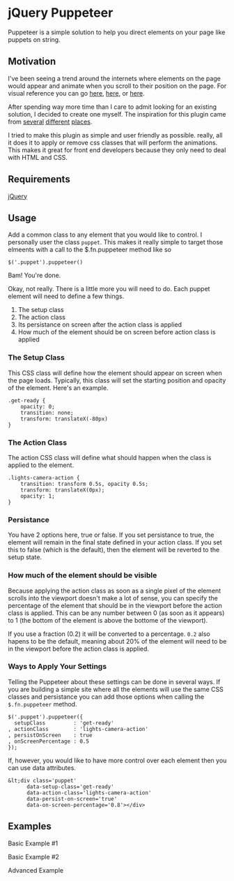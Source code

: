 # jQuery Puppeteer

Puppeteer is a simple solution to help you direct elements on your page like puppets on string.

## Motivation

I've been seeing a trend around the internets where elements on the page would appear and
animate when you scroll to their position on the page. For visual reference you can go
[here](http://www.mightymatcha.com), [here](http://www.apple.com/imac/design/), or [here](http://heymosaic.com).

After spending way more time than I care to admit looking for an existing solution, I decided
to create one myself. The inspiration for this plugin came from [several](http://www.creativebloq.com/css3/getting-css-animations-trigger-1132906) 
[different](http://css-tricks.com/slide-in-as-you-scroll-down-boxes/) [places](http://tympanus.net/codrops/2013/07/18/on-scroll-effect-layout/).

I tried to make this plugin as simple and user friendly as possible. really, all it does
it to apply or remove css classes that will perform the animations. This makes it great
for front end developers because they only need to deal with HTML and CSS.

## Requirements

[jQuery](http://jquery.com)

## Usage

Add a common class to any element that you would like to control. I personally user the class ```puppet```. This makes it really simple to target those elmeents with a call to the $.fn.puppeteer method like so

```
$('.puppet').puppeteer()
```

Bam! You're done.

Okay, not really. There is a little more you will need to do. Each puppet element will need to define a few things.

1. The setup class
2. The action class
3. Its persistance on screen after the action class is applied
4. How much of the element should be on screen before action class is applied

### The Setup Class

This CSS class will define how the element should appear on screen when the page loads. Typically, this class will set the starting position and opacity of the element. Here's an example.

```
.get-ready {
	opacity: 0;
	transition: none;
	transform: translateX(-80px)
}
```

### The Action Class

The action CSS class will define what should happen when the class is applied to the element.

```
.lights-camera-action {
	transition: transform 0.5s, opacity 0.5s;
	transform: translateX(0px);
	opacity: 1;
}
```

### Persistance

You have 2 options here, true or false. If you set persistance to true, the element will remain in the final state defined in your action class. If you set this to false (which is the default), then the element will be reverted to the setup state.

### How much of the element should be visible

Because applying the action class as soon as a single pixel of the element scrolls into the viewport doesn't make a lot of sense, you can specify the percentage of the element that should be in the viewport before the action class is applied. This can be any number between 0 (as soon as it appears) to 1 (the bottom of the element is above the bottome of the viewport).

If you use a fraction (0.2) it will be converted to a percentage. ```0.2``` also hapens to be the default, meaning about 20% of the element will need to be in the viewport before the action class is applied.

### Ways to Apply Your Settings

Telling the Puppeteer about these settings can be done in several ways. If you are building a simple site where all the elements will use the same CSS classes and persistance you can add those options when calling the ```$.fn.puppeteer``` method.

```
$('.puppet').puppeteer({
  setupClass         : 'get-ready'
, actionClass        : 'lights-camera-action'
, persistOnScreen    : true
, onScreenPercentage : 0.5
});
```

If, however, you would like to have more control over each element then you can use data attributes.

```
&lt;div class='puppet' 
      data-setup-class='get-ready' 
      data-action-class='lights-camera-action' 
      data-persist-on-screen='true'
      data-on-screen-percentage='0.8'></div>
```

## Examples

Basic Example #1

Basic Example #2

Advanced Example

